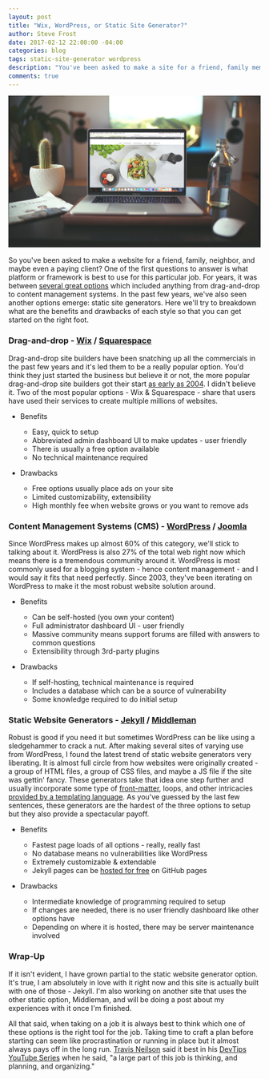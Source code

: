 ```yaml
---
layout: post
title: "Wix, WordPress, or Static Site Generator?"
author: Steve Frost
date: 2017-02-12 22:00:00 -04:00
categories: blog
tags: static-site-generator wordpress
description: "You've been asked to make a site for a friend, family member, or client - where do you start? "
comments: true
---
```


![building-a-website-featured-photo](/assets/img/blogs/buildingawebsite1.jpg)

So you've been asked to make a website for a friend, family, neighbor, and maybe even a paying client? One of the first questions to answer is what platform or framework is best to use for this particular job. For years, it was between [several great options](https://lifehacker.com/5965141/how-to-find-the-perfect-way-to-build-your-web-site-for-coders-and-non-coders-alike) which included anything from drag-and-drop to content management systems. In the past few years, we've also seen another options emerge: static site generators. Here we'll try to breakdown what are the benefits and drawbacks of each style so that you can get started on the right foot.

### Drag-and-drop - [Wix](http://www.wix.com/) / [Squarespace](https://www.squarespace.com/)

Drag-and-drop site builders have been snatching up all the commercials in the past few years and it's led them to be a really popular option. You'd think they just started the business but believe it or not, the more popular drag-and-drop site builders got their start [as early as 2004](https://www.squarespace.com/about/company/). I didn't believe it. Two of the most popular options - Wix & Squarespace - share that users have used their services to create multiple millions of websites.

* Benefits
  * Easy, quick to setup
  * Abbreviated admin dashboard UI to make updates - user friendly
  * There is usually a free option available
  * No technical maintenance required

* Drawbacks
  * Free options usually place ads on your site
  * Limited customizability, extensibility
  * High monthly fee when website grows or you want to remove ads

### Content Management Systems (CMS) - [WordPress](https://wordpress.com/) / [Joomla](https://www.joomla.org/)

Since WordPress makes up almost 60% of this category, we'll stick to talking about it. WordPress is also 27% of the total web right now which means there is a tremendous community around it. WordPress is most commonly used for a blogging system - hence content management - and I would say it fits that need perfectly. Since 2003, they've been iterating on WordPress to make it the most robust website solution around.

* Benefits
  * Can be self-hosted (you own your content)
  * Full administrator dashboard UI - user friendly
  * Massive community means support forums are filled with answers to common questions
  * Extensibility through 3rd-party plugins

* Drawbacks
  * If self-hosting, technical maintenance is required
  * Includes a database which can be a source of vulnerability
  * Some knowledge required to do initial setup

### Static Website Generators - [Jekyll](https://jekyllrb.com/) / [Middleman](https://middlemanapp.com/)

Robust is good if you need it but sometimes WordPress can be like using a sledgehammer to crack a nut. After making several sites of varying use from WordPress, I found the latest trend of static website generators very liberating. It is almost full circle from how websites were originally created - a group of HTML files, a group of CSS files, and maybe a JS file if the site was gettin' fancy. These generators take that idea one step further and usually incorporate some type of [front-matter](https://jekyllrb.com/docs/frontmatter/), loops, and other intricacies [provided by a templating language](http://tutorials.jumpstartlab.com/topics/better_views/erb_and_haml.html). As you've guessed by the last few sentences, these generators are the hardest of the three options to setup but they also provide a spectacular payoff.

* Benefits
  * Fastest page loads of all options - really, really fast
  * No database means no vulnerabilities like WordPress
  * Extremely customizable & extendable
  * Jekyll pages can be [hosted for free](https://help.github.com/articles/using-jekyll-as-a-static-site-generator-with-github-pages/) on GitHub pages

* Drawbacks
  * Intermediate knowledge of programming required to setup
  * If changes are needed, there is no user friendly dashboard like other options have
  * Depending on where it is hosted, there may be server maintenance involved

### Wrap-Up

If it isn't evident, I have grown partial to the static website generator option. It's true, I am absolutely in love with it right now and this site is actually built with one of those - Jekyll. I'm also working on another site that uses the other static option, Middleman, and will be doing a post about my experiences with it once I'm finished.

All that said, when taking on a job it is always best to think which one of these options is the right tool for the job. Taking time to craft a plan before starting can seem like procrastination or running in place but it almost always pays off in the long run. [Travis Neilson](http://travisneilson.com/) said it best in his [DevTips YouTube Series](https://www.youtube.com/watch?v=VcMjo_wczCc) when he said, "a large part of this job is thinking, and planning, and organizing."